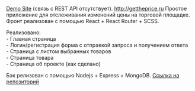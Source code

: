 [Demo Site](https://getthepricefront.web.app) (связь c REST API отсутствует).
http://gettheprice.ru
Простое приложение для отслеживания изменений цены на торговой площадке. 
Фронт реализован с помощью React + React Router + SCSS.

Реализовано:  
    - Главная страница\
    - Логин/регистрация форма с отправкой запроса и получением ответа\
    - Страница с листом выбранных товаров\
    - Страница товара\
    - Страница об проекте (как сделано)


Бэк релизован с помощью Nodejs + Express + MongoDB. [Ссылка на репозиторий](https://github.com/firstagon/get-the-price-node)
